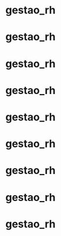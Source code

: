# gestao_rh
# gestao_rh
# gestao_rh
# gestao_rh
# gestao_rh
# gestao_rh
# gestao_rh
# gestao_rh
# gestao_rh
